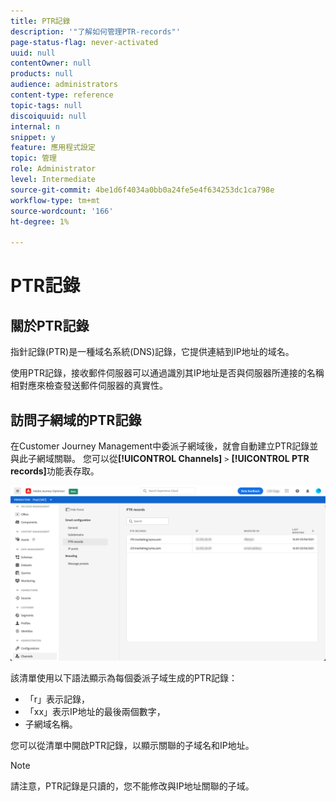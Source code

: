 ```yaml
---
title: PTR記錄
description: '"了解如何管理PTR-records"'
page-status-flag: never-activated
uuid: null
contentOwner: null
products: null
audience: administrators
content-type: reference
topic-tags: null
discoiquuid: null
internal: n
snippet: y
feature: 應用程式設定
topic: 管理
role: Administrator
level: Intermediate
source-git-commit: 4be1d6f4034a0bb0a24fe5e4f634253dc1ca798e
workflow-type: tm+mt
source-wordcount: '166'
ht-degree: 1%

---
```



# PTR記錄

## 關於PTR記錄

指針記錄(PTR)是一種域名系統(DNS)記錄，它提供連結到IP地址的域名。

使用PTR記錄，接收郵件伺服器可以通過識別其IP地址是否與伺服器所連接的名稱相對應來檢查發送郵件伺服器的真實性。

## 訪問子網域的PTR記錄

在Customer Journey Management中委派子網域後，就會自動建立PTR記錄並與此子網域關聯。 您可以從&#x200B;**[!UICONTROL Channels]** `>` **[!UICONTROL PTR records]**&#x200B;功能表存取。

![](../assets/ptr-records.png)

該清單使用以下語法顯示為每個委派子域生成的PTR記錄：

* 「r」表示記錄，
* 「xx」表示IP地址的最後兩個數字，
* 子網域名稱。

您可以從清單中開啟PTR記錄，以顯示關聯的子域名和IP地址。

>[!NOTE]
>
>請注意，PTR記錄是只讀的，您不能修改與IP地址關聯的子域。

